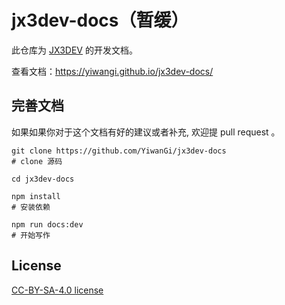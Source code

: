 # jx3dev-docs（暂缓）

此仓库为 [JX3DEV](https://www.jx3dev.com/) 的开发文档。

查看文档：<https://yiwangi.github.io/jx3dev-docs/>

## 完善文档

如果如果你对于这个文档有好的建议或者补充, 欢迎提 pull request 。

```shell
git clone https://github.com/YiwanGi/jx3dev-docs
# clone 源码

cd jx3dev-docs

npm install
# 安装依赖

npm run docs:dev
# 开始写作
```

## License

[CC-BY-SA-4.0 license](LICENSE)
